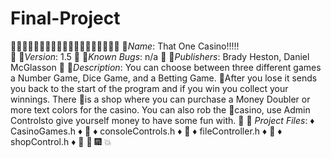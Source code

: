 # Final-Project
:tada::tada::tada::tada::tada::tada::tada::tada::tada::tada::tada::tada::tada::tada::tada::tada::tada::tada::tada:
:tada:_Name_: That One Casino!!!!!                                                                              
:tada:
:tada:_Version_: 1.5
:tada:
:tada:_Known Bugs_: n/a
:tada:
:tada:_Publishers_: Brady Heston, Daniel McGlasson
:tada:
:tada:_Description_: You can choose between three different games a Number Game, Dice Game, and a Betting Game. :tada:After you lose it sends you back to the start of the program and if you win you collect your winnings. There :tada:is a shop where you can purchase a Money Doubler or more text colors for the casino. You can also rob the :tada:casino, use Admin Controlsto give yourself money to have some fun with.
:tada:
:tada: _Project Files_:  &#9830; CasinoGames.h &#9830;
:tada:                  &#9830; consoleControls.h &#9830;
:tada:                  &#9830; fileController.h &#9830;
:tada:                  &#9830; shopControl.h &#9830;
:tada:
:tada: :fireworks: :boom:
